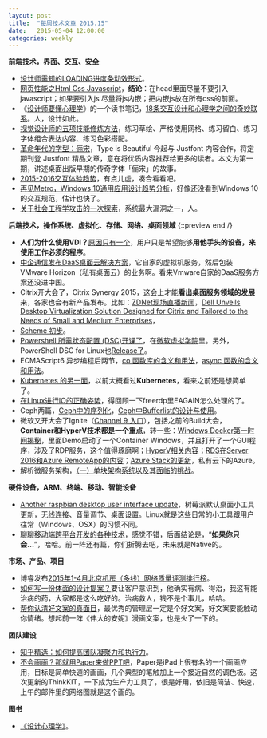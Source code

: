 ```yaml
---
layout: post
title:  "每周技术文章 2015.15"
date:   2015-05-04 12:00:00
categories: weekly
---
```

**前端技术，界面、交互、安全**

* [设计师需知的LOADING进度条动效形式](http://www.uisdc.com/common-loading-animation-design)。
* [网页性能之Html Css Javascript](http://www.alloyteam.com/2015/05/wang-ye-xing-neng-zhi-html-css-javascript/)，**结论**：在head里面尽量不要引入javascript；如果要引入js 尽量将js内嵌；把内嵌js放在所有css的前面。
* 《[设计师要懂心理学](http://book.douban.com/subject/23708491/)》的一个读书笔记，[18条交互设计和心理学之间的奇妙联系](http://www.woshipm.com/ucd/153105.html)。人，设计如此。
* [视觉设计师的五项技能修炼方法](http://www.uisdc.com/5-visual-design-in-practice)，练习草绘、严格使用网格、练习留白、练习字体组合表达内容、练习色彩搭配。
* [革命年代的字型：俪宋](http://www.typeisbeautiful.com/2015/05/9298/)，Type is Beautiful 今起与 Justfont 内容合作，将定期刊登 Justfont 精品文章，意在将优质内容推荐给更多的读者。本文为第一期，讲述桌面出版早期的传奇字体「俪宋」的故事。
* [2015-2016交互体验趋势](http://mux.baidu.com/?p=8242)，有点儿虚，凑合看看吧。
* [再见Metro，Windows 10通用应用设计趋势分析](http://isux.tencent.com/windows-10-design-trend.html)，好像还没看到Windows 10的交互规范，估计也快了。
* [关于社会工程学攻击的一次探索](http://security.zdnet.com.cn/security_zone/2015/0507/3052095.shtml)，系统最大漏洞之一，人。

**后端技术，操作系统、虚拟化、存储、网络、桌面领域**
{::preview end /}

* **人们为什么使用VDI？**[原因只有一个](http://www.brianmadden.com/blogs/brianmadden/archive/2015/05/06/why-do-people-use-vdi-one-reason.aspx)，用户只是希望能够**用他手头的设备，来使用工作必须的程序**。
* [中企通信发布DaaS桌面云解决方案](http://cio.zdnet.com.cn/cio/2015/0514/3052647.shtml)，它自家的虚拟机服务，然后包装VMware Horizon（私有桌面云）的业务啊。看来Vmware自家的DaaS服务方案还没进中国。
* Citrix开大会了，Citrix Synergy 2015，这会上才能**看出桌面服务领域的发展**来，各家也会有新产品发布。比如：[ZDNet现场直播新闻](http://server.zdnet.com.cn/server/2015/0507/3052138.shtml)，[Dell Unveils Desktop Virtualization Solution Designed for Citrix and Tailored to the Needs of Small and Medium Enterprises](http://vmblog.com/archive/2015/05/12/dell-unveils-desktop-virtualization-solution-designed-for-citrix-and-tailored-to-the-needs-of-small-and-medium-enterprises.aspx#.VVWsNfmqqE0)，
* [Scheme 初步](http://onevcat.com/2015/05/scheme/)。
* [Powershell 所需状态配置 (DSC)开课了](http://www.pstips.net/powershell-dsc-open-lesson.html)，在[微软虚拟学院](http://www.pstips.net/goto/http://www.microsoftvirtualacademy.com/training-courses/getting-started-with-powershell-desired-state-configuration-dsc-cn)里。另外，PowerShell DSC for Linux也[Release了](http://blogs.msdn.com/b/powershell/archive/2015/05/06/powershell-dsc-for-linux-is-now-available.aspx)。
* ECMAScript6 异步编程后两节，[co 函数库的含义和用法](http://www.ruanyifeng.com/blog/2015/05/co.html)，[async 函数的含义和用法](http://www.ruanyifeng.com/blog/2015/05/async.html)。
* [Kubernetes 的另一面](http://www.wzxue.com/kubernetes/)，以前大概看过**Kubernetes**，看来之前还是想简单了。
* [在Linux进行IO的正确姿势](http://www.ideawu.net/blog/archives/880.html)，得回顾一下freerdp里EAGAIN怎么处理的了。
* Ceph两篇，[Ceph中的序列化](https://www.ustack.com/blog/cephxuliehua/)，[Ceph中Bufferlist的设计与使用](https://www.ustack.com/blog/bufferlist/)。
* 微软又开大会了Ignite（[Channel 9 入口](http://channel9.msdn.com/Events/Ignite/2015)），包括之前的Build大会，**Container和HyperV技术都是一个重点**，转一些：[Windows Docker第一时间揭秘](http://markwin.blog.51cto.com/148406/1649973)，里面Demo启动了一个Container Windows，并且打开了一个GUI程序，涉及了RDP服务，这个值得琢磨啊；[HyperV相关内容](http://blogs.technet.com/b/virtualization/archive/2015/05/13/hyper-v-content-at-ignite.aspx)；[RDS在Server 2016和Azure RemoteApp的内容](http://blogs.msdn.com/b/rds/archive/2015/05/08/remote-desktop-services-and-azure-remoteapp-at-ignite.aspx)；[Azure Stack的更新](http://www.hyper-v.nu/archives/mscholman/2015/05/azure-stack-whats-new-and-whats-changed)，私有云下的Azure。
* 解析微服务架构，[（一）单块架构系统以及其面临的挑战](http://www.infoq.com/cn/articles/analysis-the-architecture-of-microservice-part-01)。

**硬件设备，ARM、终端、移动、智能设备**

* [Another raspbian desktop user interface update](https://www.raspberrypi.org/another-raspbian-desktop-user-interface-update/)，树莓派默认桌面小工具更新，无线连接、音量调节、桌面设置。Linux就是这些日常的小工具跟用户往常（Windows、OSX）的习惯不同。
* [聊聊移动端跨平台开发的各种技术](http://fex.baidu.com/blog/2015/05/cross-mobile/)，感觉不错，后面结论是，“**如果你只会...**”，哈哈。前一阵还有篇，你们折腾去吧，未来就是Native的。


**市场、产品、项目**

* 博睿发布[2015年1-4月北京机房（多线）网络质量评测排行榜](http://net.zdnet.com.cn/network_security_zone/2015/0508/3052195.shtml)。
* [如何写一份体面的设计提案？](http://www.uisdc.com/write-proper-design-proposal)要让客户意识到，他确实有病、得治，我这有能治病的药，大家都是这么吃好的。治病救人，钱不是个事儿，哈哈。
* [帮你认清好文案的真面目](http://www.uisdc.com/truth-of-the-great-copy)，最优秀的管理层一定是个好文案，好文案要能触动你情绪。想起前一阵《伟大的安妮》漫画文案，也是火了一下的。


**团队建设**

* [知乎精选：如何提高团队凝聚力和执行力](http://www.woshipm.com/discuss/152905.html)。
* [不会画画？那就用Paper来做PPT吧](http://www.pingwest.com/paper-think-kit/)，Paper是iPad上很有名的一个画画应用，目标是简单快速的画画，几个典型的笔触加上一个接近自然的调色板。这次更新的ThinkKIT，一下成为生产力工具了，很是好用，依旧是简洁、快速，上午的邮件里的网络图就是这个画的。


**图书**

* [《设计心理学》](http://www.duokan.com/book/66906)。


